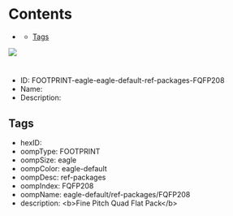 



Contents
========

* [](#)
	* [Tags](#tags)
  
![][im]
# 

- ID: FOOTPRINT-eagle-eagle-default-ref-packages-FQFP208
- Name: 
- Description: 

## Tags

- hexID: 
- oompType: FOOTPRINT
- oompSize: eagle
- oompColor: eagle-default
- oompDesc: ref-packages
- oompIndex: FQFP208
- oompName: eagle-default/ref-packages/FQFP208
- description: &lt;b&gt;Fine Pitch Quad Flat Pack&lt;/b&gt;



[im]: image.png
